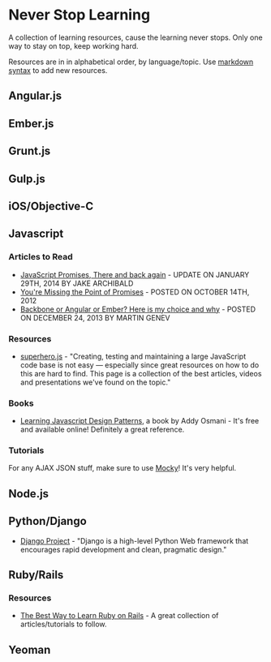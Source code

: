 Never Stop Learning
=========================================

A collection of learning resources, cause the learning never stops. Only one way to stay on top, keep working hard.

Resources are in in alphabetical order, by language/topic. Use [markdown syntax](http://daringfireball.net/projects/markdown/syntax "Markdown Syntax Reference") to add new resources.

Angular.js
------------------------------------------


Ember.js
------------------------------------------


Grunt.js
------------------------------------------


Gulp.js
------------------------------------------


iOS/Objective-C
------------------------------------------


Javascript
------------------------------------------

### Articles to Read

- [JavaScript Promises, There and back again](http://www.html5rocks.com/en/tutorials/es6/promises/) - UPDATE ON JANUARY 29TH, 2014 BY JAKE ARCHIBALD
- [You're Missing the Point of Promises](http://domenic.me/2012/10/14/youre-missing-the-point-of-promises/) - POSTED ON OCTOBER 14TH, 2012 
- [Backbone or Angular or Ember? Here is my choice and why](http://www.100percentjs.com/backbone-or-angular-or-ember-here-is-my-choice-and-why/) - POSTED ON DECEMBER 24, 2013 BY MARTIN GENEV

### Resources

- [superhero.js](http://superherojs.com/ "A collection of JS resources.") - "Creating, testing and maintaining a large JavaScript code base is not easy — especially since great resources on how to do this are hard to find. This page is a collection of the best articles, videos and presentations we've found on the topic."

### Books

- [Learning Javascript Design Patterns](http://addyosmani.com/resources/essentialjsdesignpatterns/book/), a book by Addy Osmani - It's free and available online! Definitely a great reference.

### Tutorials

For any AJAX JSON stuff, make sure to use [Mocky](http://www.mocky.io/)! It's very helpful.


Node.js
------------------------------------------


Python/Django
------------------------------------------

- [Django Project](https://www.djangoproject.com/) - "Django is a high-level Python Web framework that encourages rapid development and clean, pragmatic design."


Ruby/Rails
------------------------------------------

### Resources

- [The Best Way to Learn Ruby on Rails](http://code.tutsplus.com/tutorials/the-best-way-to-learn-ruby-on-rails--net-21820) - A great collection of articles/tutorials to follow.

Yeoman
------------------------------------------

